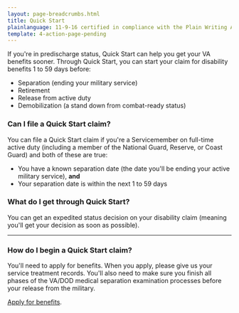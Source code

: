 ```yaml
---
layout: page-breadcrumbs.html
title: Quick Start
plainlanguage: 11-9-16 certified in compliance with the Plain Writing Act
template: 4-action-page-pending
---
```


<div class="va-introtext">

If you're in predischarge status, Quick Start can help you get your VA benefits sooner. Through Quick Start, you can start your claim for disability benefits 1 to 59 days before:

</div>

- Separation (ending your military service)
- Retirement
- Release from active duty
- Demobilization (a stand down from combat-ready status)

<div class="feature" markdown="0">

### Can I file a Quick Start claim?
You can file a Quick Start claim if you're a Servicemember on full-time active duty (including a member of the National Guard, Reserve, or Coast Guard) and both of these are true:
-	You have a known separation date (the date you'll be ending your active military service), **and**  
-	Your separation date is within the next 1 to 59 days

</div>

### What do I get through Quick Start?

You can get an expedited status decision on your disability claim (meaning you'll get your decision as soon as possible).

-----

### How do I begin a Quick Start claim?

You'll need to apply for benefits. When you apply, please give us your service treatment records. You'll also need to make sure you finish all phases of the VA/DOD medical separation examination processes before your release from the military.

[Apply for benefits](/disability-benefits/apply/).
